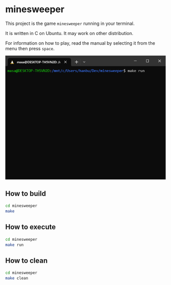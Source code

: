# minesweeper

This project is the game `minesweeper` running in your terminal.

It is written in C on Ubuntu. It may work on other distribution.

For information on how to play, read the manual by selecting it from the menu then press `space`.

![Minesweeper](minesweeper.gif "Minesweeper")

## How to build

```bash
cd minesweeper
make
```

## How to execute

```bash
cd minesweeper
make run
```

## How to clean

```bash
cd minesweeper
make clean
```